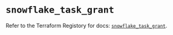 # `snowflake_task_grant`

Refer to the Terraform Registory for docs: [`snowflake_task_grant`](https://registry.terraform.io/providers/snowflake-labs/snowflake/0.77.0/docs/resources/task_grant).
